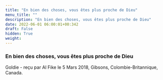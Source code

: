 ```yaml
---
title: "En bien des choses, vous êtes plus proche de Dieu"
menu_title: ""
description: "En bien des choses, vous êtes plus proche de Dieu"
date: 2022-06-01 06:00:01+00:342
draft: False
hidden: True
weight:
---
```

### En bien des choses, vous êtes plus proche de Dieu

Goldie - reçu par Al Fike le 5 Mars 2018, Gibsons, Colombie-Britannique, Canada.



